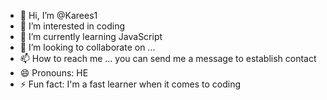 - 👋 Hi, I’m @Karees1
- 👀 I’m interested in coding 
- 🌱 I’m currently learning JavaScript 
- 💞️ I’m looking to collaborate on ...
- 📫 How to reach me ... you can send me a message to establish contact 
- 😄 Pronouns: HE
- ⚡ Fun fact: I'm a fast learner when it comes to coding 

<!---
Karees1/Karees1 is a ✨ special ✨ repository because its `README.md` (this file) appears on your GitHub profile.
You can click the Preview link to take a look at your changes.
--->
